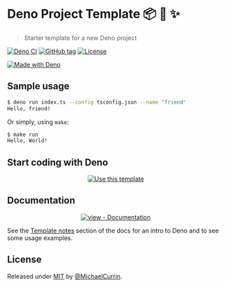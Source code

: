 # Deno Project Template 📦 🦕 ✨
> Starter template for a new Deno project

[![Deno CI](https://github.com/MichaelCurrin/deno-project-template/workflows/Deno%20CI/badge.svg)](https://github.com/MichaelCurrin/deno-project-template/actions?query=workflow:"Deno+CI" "GitHub Actions CI")
[![GitHub tag](https://img.shields.io/github/tag/MichaelCurrin/deno-project-template?include_prereleases=&sort=semver)](https://github.com/MichaelCurrin/deno-project-template/releases/)
[![License](https://img.shields.io/badge/License-MIT-blue)](#license)

[![Made with Deno](https://img.shields.io/badge/Deno-1.x-blue?logo=deno&logoColor=white)](https://deno.land)


## Sample usage

```sh
$ deno run index.ts --config tsconfig.json --name "friend"
Hello, friend!
```

Or simply, using `make`:

```sh
$ make run
Hello, World!
```


## Start coding with Deno

<div align="center">

[![Use this template](https://img.shields.io/badge/Generate-Use_this_template-2ea44f?style=for-the-badge)](https://github.com/MichaelCurrin/deno-project-template/generate)

</div>


## Documentation

<div align="center">

[![view - Documentation](https://img.shields.io/badge/view-Documentation-blue?style=for-the-badge)](/docs/)

</div>

See the [Template notes](/docs/template-notes/) section of the docs for an intro to Deno and to see some usage examples.


## License

Released under [MIT](/LICENSE) by [@MichaelCurrin](https://github.com/MichaelCurrin).
